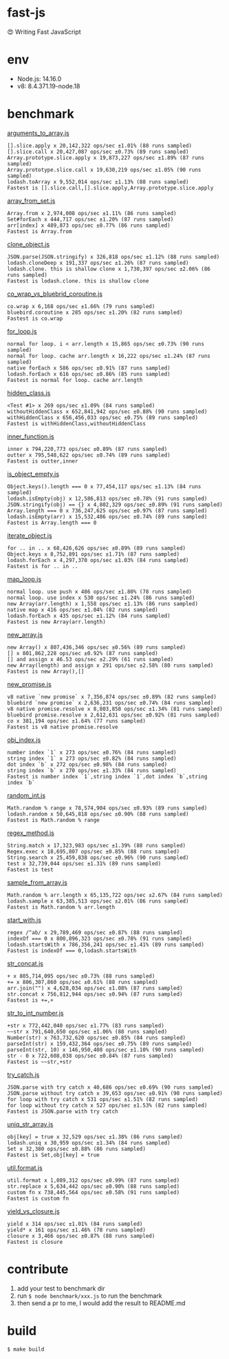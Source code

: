 # fast-js

:heart_eyes: Writing Fast JavaScript

# env

* Node.js: 14.16.0
* v8: 8.4.371.19-node.18

# benchmark

[arguments_to_array.js](benchmark/arguments_to_array.js)

```
[].slice.apply x 20,142,322 ops/sec ±1.01% (88 runs sampled)
[].slice.call x 20,427,087 ops/sec ±0.73% (89 runs sampled)
Array.prototype.slice.apply x 19,873,227 ops/sec ±1.89% (87 runs sampled)
Array.prototype.slice.call x 19,630,219 ops/sec ±1.05% (90 runs sampled)
lodash.toArray x 9,552,014 ops/sec ±1.13% (88 runs sampled)
Fastest is [].slice.call,[].slice.apply,Array.prototype.slice.apply

```

[array_from_set.js](benchmark/array_from_set.js)

```
Array.from x 2,974,008 ops/sec ±1.11% (86 runs sampled)
Set#forEach x 444,717 ops/sec ±1.20% (87 runs sampled)
arr[index] x 489,873 ops/sec ±0.77% (86 runs sampled)
Fastest is Array.from

```

[clone_object.js](benchmark/clone_object.js)

```
JSON.parse(JSON.stringify) x 326,818 ops/sec ±1.12% (88 runs sampled)
lodash.cloneDeep x 191,337 ops/sec ±1.26% (87 runs sampled)
lodash.clone. this is shallow clone x 1,730,397 ops/sec ±2.06% (86 runs sampled)
Fastest is lodash.clone. this is shallow clone

```

[co_wrap_vs_bluebrid_coroutine.js](benchmark/co_wrap_vs_bluebrid_coroutine.js)

```
co.wrap x 6,168 ops/sec ±1.66% (79 runs sampled)
bluebird.coroutine x 285 ops/sec ±1.20% (82 runs sampled)
Fastest is co.wrap

```

[for_loop.js](benchmark/for_loop.js)

```
normal for loop. i < arr.length x 15,865 ops/sec ±0.73% (90 runs sampled)
normal for loop. cache arr.length x 16,222 ops/sec ±1.24% (87 runs sampled)
native forEach x 586 ops/sec ±0.91% (87 runs sampled)
lodash.forEach x 616 ops/sec ±0.86% (85 runs sampled)
Fastest is normal for loop. cache arr.length

```

[hidden_class.js](benchmark/hidden_class.js)

```
<Test #1> x 269 ops/sec ±1.09% (84 runs sampled)
withoutHiddenClass x 652,841,942 ops/sec ±0.88% (90 runs sampled)
withHiddenClass x 656,456,033 ops/sec ±0.75% (89 runs sampled)
Fastest is withHiddenClass,withoutHiddenClass

```

[inner_function.js](benchmark/inner_function.js)

```
inner x 794,220,773 ops/sec ±0.89% (87 runs sampled)
outter x 795,548,622 ops/sec ±0.74% (89 runs sampled)
Fastest is outter,inner

```

[is_object_empty.js](benchmark/is_object_empty.js)

```
Object.keys().length === 0 x 77,454,117 ops/sec ±1.13% (84 runs sampled)
lodash.isEmpty(obj) x 12,586,813 ops/sec ±0.78% (91 runs sampled)
JSON.stringify(obj) == {} x 4,802,329 ops/sec ±0.89% (91 runs sampled)
Array.length === 0 x 736,247,625 ops/sec ±0.97% (87 runs sampled)
lodash.isEmpty(arr) x 15,532,486 ops/sec ±0.74% (89 runs sampled)
Fastest is Array.length === 0

```

[iterate_object.js](benchmark/iterate_object.js)

```
for .. in .. x 68,426,626 ops/sec ±0.89% (89 runs sampled)
Object.keys x 8,752,891 ops/sec ±1.71% (87 runs sampled)
lodash.forEach x 4,297,370 ops/sec ±1.03% (84 runs sampled)
Fastest is for .. in ..

```

[map_loop.js](benchmark/map_loop.js)

```
normal loop. use push x 486 ops/sec ±1.80% (78 runs sampled)
normal loop. use index x 530 ops/sec ±1.24% (86 runs sampled)
new Array(arr.length) x 1,558 ops/sec ±1.13% (86 runs sampled)
native map x 416 ops/sec ±1.04% (82 runs sampled)
lodash.forEach x 435 ops/sec ±1.12% (84 runs sampled)
Fastest is new Array(arr.length)

```

[new_array.js](benchmark/new_array.js)

```
new Array() x 807,436,346 ops/sec ±0.56% (89 runs sampled)
[] x 801,862,228 ops/sec ±0.92% (87 runs sampled)
[] and assign x 46.53 ops/sec ±2.29% (61 runs sampled)
new Array(length) and assign x 291 ops/sec ±2.58% (80 runs sampled)
Fastest is new Array(),[]

```

[new_promise.js](benchmark/new_promise.js)

```
v8 native `new promise` x 7,356,874 ops/sec ±0.89% (82 runs sampled)
bluebird `new promise` x 2,636,231 ops/sec ±0.74% (84 runs sampled)
v8 native promise.resolve x 8,803,858 ops/sec ±1.34% (81 runs sampled)
bluebird promise.resolve x 2,612,631 ops/sec ±0.92% (81 runs sampled)
co x 381,194 ops/sec ±1.64% (77 runs sampled)
Fastest is v8 native promise.resolve

```

[obj_index.js](benchmark/obj_index.js)

```
number index `1` x 273 ops/sec ±0.76% (84 runs sampled)
string index `1` x 273 ops/sec ±0.82% (84 runs sampled)
dot index `b` x 272 ops/sec ±0.98% (84 runs sampled)
string index `b` x 270 ops/sec ±1.33% (84 runs sampled)
Fastest is number index `1`,string index `1`,dot index `b`,string index `b`

```

[random_int.js](benchmark/random_int.js)

```
Math.random % range x 78,574,904 ops/sec ±0.93% (89 runs sampled)
lodash.random x 50,645,818 ops/sec ±0.90% (88 runs sampled)
Fastest is Math.random % range

```

[regex_method.js](benchmark/regex_method.js)

```
String.match x 17,323,983 ops/sec ±1.39% (88 runs sampled)
Regex.exec x 18,695,807 ops/sec ±0.85% (88 runs sampled)
String.search x 25,459,838 ops/sec ±0.96% (90 runs sampled)
test x 32,739,044 ops/sec ±1.31% (89 runs sampled)
Fastest is test

```

[sample_from_array.js](benchmark/sample_from_array.js)

```
Math.random % arr.length x 65,135,722 ops/sec ±2.67% (84 runs sampled)
lodash.sample x 63,385,513 ops/sec ±2.01% (86 runs sampled)
Fastest is Math.random % arr.length

```

[start_with.js](benchmark/start_with.js)

```
regex /^ab/ x 29,789,469 ops/sec ±0.87% (88 runs sampled)
indexOf === 0 x 800,896,323 ops/sec ±0.78% (91 runs sampled)
lodash.startsWith x 786,356,241 ops/sec ±1.41% (89 runs sampled)
Fastest is indexOf === 0,lodash.startsWith

```

[str_concat.js](benchmark/str_concat.js)

```
+ x 805,714,095 ops/sec ±0.73% (88 runs sampled)
+= x 806,307,860 ops/sec ±0.61% (88 runs sampled)
arr.join("") x 4,628,034 ops/sec ±1.08% (87 runs sampled)
str.concat x 756,812,944 ops/sec ±0.94% (87 runs sampled)
Fastest is +=,+

```

[str_to_int_number.js](benchmark/str_to_int_number.js)

```
+str x 772,442,040 ops/sec ±1.77% (83 runs sampled)
~~str x 791,640,650 ops/sec ±1.06% (88 runs sampled)
Number(str) x 763,732,620 ops/sec ±0.85% (84 runs sampled)
parseInt(str) x 159,432,364 ops/sec ±0.75% (89 runs sampled)
parseInt(str, 10) x 146,950,408 ops/sec ±1.10% (90 runs sampled)
str - 0 x 722,608,038 ops/sec ±0.84% (87 runs sampled)
Fastest is ~~str,+str

```

[try_catch.js](benchmark/try_catch.js)

```
JSON.parse with try catch x 40,686 ops/sec ±0.69% (90 runs sampled)
JSON.parse without try catch x 39,653 ops/sec ±0.91% (90 runs sampled)
for loop with try catch x 531 ops/sec ±1.51% (82 runs sampled)
for loop without try catch x 527 ops/sec ±1.53% (82 runs sampled)
Fastest is JSON.parse with try catch

```

[uniq_str_array.js](benchmark/uniq_str_array.js)

```
obj[key] = true x 32,529 ops/sec ±1.38% (86 runs sampled)
lodash.uniq x 30,959 ops/sec ±1.34% (84 runs sampled)
Set x 32,380 ops/sec ±0.88% (86 runs sampled)
Fastest is Set,obj[key] = true

```

[util.format.js](benchmark/util.format.js)

```
util.format x 1,089,312 ops/sec ±0.99% (87 runs sampled)
str.replace x 5,634,442 ops/sec ±0.90% (88 runs sampled)
custom fn x 738,445,564 ops/sec ±0.58% (91 runs sampled)
Fastest is custom fn

```

[yield_vs_closure.js](benchmark/yield_vs_closure.js)

```
yield x 314 ops/sec ±1.01% (84 runs sampled)
yield* x 161 ops/sec ±1.46% (78 runs sampled)
closure x 3,466 ops/sec ±0.87% (88 runs sampled)
Fastest is closure

```

# contribute

1. add your test to benchmark dir
1. run `$ node benchmark/xxx.js` to run the benchmark
1. then send a pr to me, I would add the result to README.md

# build

`$ make build`